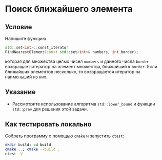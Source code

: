 # Поиск ближайшего элемента

## Условие

Напишите функцию

```cpp
std::set<int>::const_iterator
FindNearestElement(const std::set<int>& numbers, int border);
```

которая для множества целых чисел `numbers` и данного числа `border` возвращает итератор на элемент множества, ближайший к `border`. Если ближайших элементов несколько, то возвращается итератор на наименьший из них.

## Указание

* Рассмотрите использование алгоритма `std::lower_bound` и функции `std::prev` для решения этой задачи.

## Как тестировать локально

Собрать программу с помощью `cmake` и запустить `ctest`:

```bash
mkdir build; cd build
cmake ..; cmake --build .
ctest -V
```
